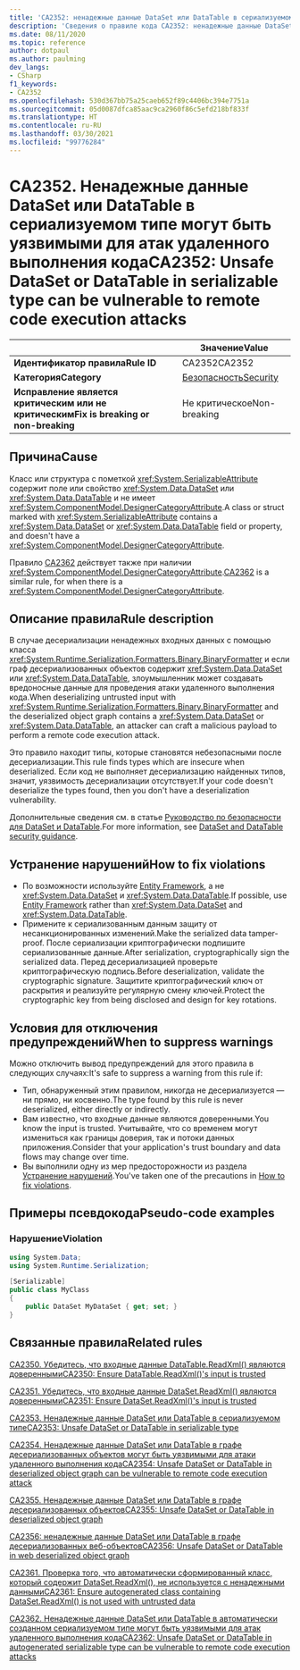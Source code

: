 ```yaml
---
title: 'CA2352: ненадежные данные DataSet или DataTable в сериализуемом типе могут быть уязвимыми для атак удаленного выполнения кода (анализ кода)'
description: 'Сведения о правиле кода CA2352: ненадежные данные DataSet или DataTable в сериализуемом типе могут быть уязвимыми для атак удаленного выполнения кода'
ms.date: 08/11/2020
ms.topic: reference
author: dotpaul
ms.author: paulming
dev_langs:
- CSharp
f1_keywords:
- CA2352
ms.openlocfilehash: 530d367bb75a25caeb652f89c4406bc394e7751a
ms.sourcegitcommit: 05d0087dfca85aac9ca2960f86c5efd218bf833f
ms.translationtype: HT
ms.contentlocale: ru-RU
ms.lasthandoff: 03/30/2021
ms.locfileid: "99776284"
---
```

# <a name="ca2352-unsafe-dataset-or-datatable-in-serializable-type-can-be-vulnerable-to-remote-code-execution-attacks"></a><span data-ttu-id="29a08-103">CA2352. Ненадежные данные DataSet или DataTable в сериализуемом типе могут быть уязвимыми для атак удаленного выполнения кода</span><span class="sxs-lookup"><span data-stu-id="29a08-103">CA2352: Unsafe DataSet or DataTable in serializable type can be vulnerable to remote code execution attacks</span></span>

| | <span data-ttu-id="29a08-104">Значение</span><span class="sxs-lookup"><span data-stu-id="29a08-104">Value</span></span> |
|-|-|
| <span data-ttu-id="29a08-105">**Идентификатор правила**</span><span class="sxs-lookup"><span data-stu-id="29a08-105">**Rule ID**</span></span> |<span data-ttu-id="29a08-106">CA2352</span><span class="sxs-lookup"><span data-stu-id="29a08-106">CA2352</span></span>|
| <span data-ttu-id="29a08-107">**Категория**</span><span class="sxs-lookup"><span data-stu-id="29a08-107">**Category**</span></span> |[<span data-ttu-id="29a08-108">Безопасность</span><span class="sxs-lookup"><span data-stu-id="29a08-108">Security</span></span>](security-warnings.md)|
| <span data-ttu-id="29a08-109">**Исправление является критическим или не критическим**</span><span class="sxs-lookup"><span data-stu-id="29a08-109">**Fix is breaking or non-breaking**</span></span> |<span data-ttu-id="29a08-110">Не критическое</span><span class="sxs-lookup"><span data-stu-id="29a08-110">Non-breaking</span></span>|

## <a name="cause"></a><span data-ttu-id="29a08-111">Причина</span><span class="sxs-lookup"><span data-stu-id="29a08-111">Cause</span></span>

<span data-ttu-id="29a08-112">Класс или структура с пометкой <xref:System.SerializableAttribute> содержит поле или свойство <xref:System.Data.DataSet> или <xref:System.Data.DataTable> и не имеет <xref:System.ComponentModel.DesignerCategoryAttribute>.</span><span class="sxs-lookup"><span data-stu-id="29a08-112">A class or struct marked with <xref:System.SerializableAttribute> contains a <xref:System.Data.DataSet> or <xref:System.Data.DataTable> field or property, and doesn't have a <xref:System.ComponentModel.DesignerCategoryAttribute>.</span></span>

<span data-ttu-id="29a08-113">Правило [CA2362](ca2362.md) действует также при наличии <xref:System.ComponentModel.DesignerCategoryAttribute>.</span><span class="sxs-lookup"><span data-stu-id="29a08-113">[CA2362](ca2362.md) is a similar rule, for when there is a <xref:System.ComponentModel.DesignerCategoryAttribute>.</span></span>

## <a name="rule-description"></a><span data-ttu-id="29a08-114">Описание правила</span><span class="sxs-lookup"><span data-stu-id="29a08-114">Rule description</span></span>

<span data-ttu-id="29a08-115">В случае десериализации ненадежных входных данных с помощью класса <xref:System.Runtime.Serialization.Formatters.Binary.BinaryFormatter> и если граф десериализованных объектов содержит <xref:System.Data.DataSet> или <xref:System.Data.DataTable>, злоумышленник может создавать вредоносные данные для проведения атаки удаленного выполнения кода.</span><span class="sxs-lookup"><span data-stu-id="29a08-115">When deserializing untrusted input with <xref:System.Runtime.Serialization.Formatters.Binary.BinaryFormatter> and the deserialized object graph contains a <xref:System.Data.DataSet> or <xref:System.Data.DataTable>, an attacker can craft a malicious payload to perform a remote code execution attack.</span></span>

<span data-ttu-id="29a08-116">Это правило находит типы, которые становятся небезопасными после десериализации.</span><span class="sxs-lookup"><span data-stu-id="29a08-116">This rule finds types which are insecure when deserialized.</span></span> <span data-ttu-id="29a08-117">Если код не выполняет десериализацию найденных типов, значит, уязвимость десериализации отсутствует.</span><span class="sxs-lookup"><span data-stu-id="29a08-117">If your code doesn't deserialize the types found, then you don't have a deserialization vulnerability.</span></span>

<span data-ttu-id="29a08-118">Дополнительные сведения см. в статье [Руководство по безопасности для DataSet и DataTable](../../../framework/data/adonet/dataset-datatable-dataview/security-guidance.md).</span><span class="sxs-lookup"><span data-stu-id="29a08-118">For more information, see [DataSet and DataTable security guidance](../../../framework/data/adonet/dataset-datatable-dataview/security-guidance.md).</span></span>

## <a name="how-to-fix-violations"></a><span data-ttu-id="29a08-119">Устранение нарушений</span><span class="sxs-lookup"><span data-stu-id="29a08-119">How to fix violations</span></span>

- <span data-ttu-id="29a08-120">По возможности используйте [Entity Framework](/ef/), а не <xref:System.Data.DataSet> и <xref:System.Data.DataTable>.</span><span class="sxs-lookup"><span data-stu-id="29a08-120">If possible, use [Entity Framework](/ef/) rather than <xref:System.Data.DataSet> and <xref:System.Data.DataTable>.</span></span>
- <span data-ttu-id="29a08-121">Примените к сериализованным данным защиту от несанкционированных изменений.</span><span class="sxs-lookup"><span data-stu-id="29a08-121">Make the serialized data tamper-proof.</span></span> <span data-ttu-id="29a08-122">После сериализации криптографически подпишите сериализованные данные.</span><span class="sxs-lookup"><span data-stu-id="29a08-122">After serialization, cryptographically sign the serialized data.</span></span> <span data-ttu-id="29a08-123">Перед десериализацией проверьте криптографическую подпись.</span><span class="sxs-lookup"><span data-stu-id="29a08-123">Before deserialization, validate the cryptographic signature.</span></span> <span data-ttu-id="29a08-124">Защитите криптографический ключ от раскрытия и реализуйте регулярную смену ключей.</span><span class="sxs-lookup"><span data-stu-id="29a08-124">Protect the cryptographic key from being disclosed and design for key rotations.</span></span>

## <a name="when-to-suppress-warnings"></a><span data-ttu-id="29a08-125">Условия для отключения предупреждений</span><span class="sxs-lookup"><span data-stu-id="29a08-125">When to suppress warnings</span></span>

<span data-ttu-id="29a08-126">Можно отключить вывод предупреждений для этого правила в следующих случаях:</span><span class="sxs-lookup"><span data-stu-id="29a08-126">It's safe to suppress a warning from this rule if:</span></span>

- <span data-ttu-id="29a08-127">Тип, обнаруженный этим правилом, никогда не десериализуется — ни прямо, ни косвенно.</span><span class="sxs-lookup"><span data-stu-id="29a08-127">The type found by this rule is never deserialized, either directly or indirectly.</span></span>
- <span data-ttu-id="29a08-128">Вам известно, что входные данные являются доверенными.</span><span class="sxs-lookup"><span data-stu-id="29a08-128">You know the input is trusted.</span></span> <span data-ttu-id="29a08-129">Учитывайте, что со временем могут измениться как границы доверия, так и потоки данных приложения.</span><span class="sxs-lookup"><span data-stu-id="29a08-129">Consider that your application's trust boundary and data flows may change over time.</span></span>
- <span data-ttu-id="29a08-130">Вы выполнили одну из мер предосторожности из раздела [Устранение нарушений](#how-to-fix-violations).</span><span class="sxs-lookup"><span data-stu-id="29a08-130">You've taken one of the precautions in [How to fix violations](#how-to-fix-violations).</span></span>

## <a name="pseudo-code-examples"></a><span data-ttu-id="29a08-131">Примеры псевдокода</span><span class="sxs-lookup"><span data-stu-id="29a08-131">Pseudo-code examples</span></span>

### <a name="violation"></a><span data-ttu-id="29a08-132">Нарушение</span><span class="sxs-lookup"><span data-stu-id="29a08-132">Violation</span></span>

```csharp
using System.Data;
using System.Runtime.Serialization;

[Serializable]
public class MyClass
{
    public DataSet MyDataSet { get; set; }
}
```

## <a name="related-rules"></a><span data-ttu-id="29a08-133">Связанные правила</span><span class="sxs-lookup"><span data-stu-id="29a08-133">Related rules</span></span>

[<span data-ttu-id="29a08-134">CA2350. Убедитесь, что входные данные DataTable.ReadXml() являются доверенными</span><span class="sxs-lookup"><span data-stu-id="29a08-134">CA2350: Ensure DataTable.ReadXml()'s input is trusted</span></span>](ca2350.md)

[<span data-ttu-id="29a08-135">CA2351. Убедитесь, что входные данные DataSet.ReadXml() являются доверенными</span><span class="sxs-lookup"><span data-stu-id="29a08-135">CA2351: Ensure DataSet.ReadXml()'s input is trusted</span></span>](ca2351.md)

[<span data-ttu-id="29a08-136">CA2353. Ненадежные данные DataSet или DataTable в сериализуемом типе</span><span class="sxs-lookup"><span data-stu-id="29a08-136">CA2353: Unsafe DataSet or DataTable in serializable type</span></span>](ca2353.md)

[<span data-ttu-id="29a08-137">CA2354. Ненадежные данные DataSet или DataTable в графе десериализованных объектов могут быть уязвимыми для атаки удаленного выполнения кода</span><span class="sxs-lookup"><span data-stu-id="29a08-137">CA2354: Unsafe DataSet or DataTable in deserialized object graph can be vulnerable to remote code execution attack</span></span>](ca2354.md)

[<span data-ttu-id="29a08-138">CA2355. Ненадежные данные DataSet или DataTable в графе десериализованных объектов</span><span class="sxs-lookup"><span data-stu-id="29a08-138">CA2355: Unsafe DataSet or DataTable in deserialized object graph</span></span>](ca2355.md)

[<span data-ttu-id="29a08-139">CA2356: ненадежные данные DataSet или DataTable в графе десериализованных веб-объектов</span><span class="sxs-lookup"><span data-stu-id="29a08-139">CA2356: Unsafe DataSet or DataTable in web deserialized object graph</span></span>](ca2356.md)

[<span data-ttu-id="29a08-140">CA2361. Проверка того, что автоматически сформированный класс, который содержит DataSet.ReadXml(), не используется с ненадежными данными</span><span class="sxs-lookup"><span data-stu-id="29a08-140">CA2361: Ensure autogenerated class containing DataSet.ReadXml() is not used with untrusted data</span></span>](ca2361.md)

[<span data-ttu-id="29a08-141">CA2362. Ненадежные данные DataSet или DataTable в автоматически созданном сериализуемом типе могут быть уязвимыми для атак удаленного выполнения кода</span><span class="sxs-lookup"><span data-stu-id="29a08-141">CA2362: Unsafe DataSet or DataTable in autogenerated serializable type can be vulnerable to remote code execution attacks</span></span>](ca2362.md)
